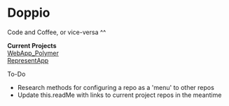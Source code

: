 # Doppio
Code and Coffee, or vice-versa ^^

**Current Projects**  
[WebApp_Polymer](../PCPrincess/WebApp_Polymer)  
[RepresentApp](../PCPrincess/RepresentativeApp)

To-Do
* Research methods for configuring a repo as a 'menu' to other repos
* Update this.readMe with links to current project repos in the meantime
